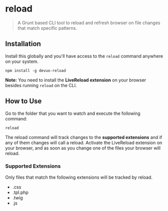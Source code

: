 reload
======
> A Grunt based CLI tool to reload and refresh browser on file changes that match specific patterns.

## Installation

Install this globally and you'll have access to the `reload` command anywhere on your system.

```shell
npm install -g devuo-reload
```

**Note:** You need to install the **LiveReload extension** on your browser besides running `reload` on the CLI.

## How to Use
Go to the folder that you want to watch and execute the following command:

```shell
reload
```

The reload command will track changes to the **supported extensions** and if any of them changes will call a reload.
Activate the LiveReload extension on your browser, and as soon as you change one of the files your browser will reload.

### Supported Extensions
Only files that match the following extensions will be tracked by reload.

* .css
* .tpl.php
* .twig
* .js
